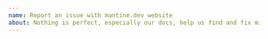 ```yaml
---
name: Report an issue with mantine.dev website
about: Nothing is perfect, especially our docs, help us find and fix mistakes, bad wording, etc.
---
```


<!---
Thanks for reaching out!

Please provide following information:
- Link to the page where something nasty is located
- Exact quote of what is wrong
- Are you willing to create pull request with the fix?
-->
